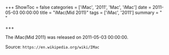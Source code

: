 +++
ShowToc = false
categories = ['iMac', '2011', 'Mac', 'iMac']
date = 2011-05-03 00:00:00
title = "iMac(Mid 2011)"
tags = ['iMac', '2011']
summary = " "

+++

The iMac(Mid 2011) was released on 2011-05-03 00:00:00.

Source: `https://en.wikipedia.org/wiki/IMac`
